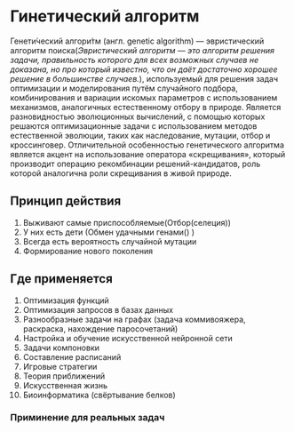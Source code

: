 # Гинетический алгоритм
Генети́ческий алгори́тм (англ. genetic algorithm) — эвристический алгоритм поиска(*Эвристический алгоритм — это алгоритм решения задачи, правильность которого для всех возможных случаев не доказана, но про который известно, что он даёт достаточно хорошее решение в большинстве случаев.*), используемый для решения задач оптимизации и моделирования путём случайного подбора, комбинирования и вариации искомых параметров с использованием механизмов, аналогичных естественному отбору в природе. Является разновидностью эволюционных вычислений, с помощью которых решаются оптимизационные задачи с использованием методов естественной эволюции, таких как наследование, мутации, отбор и кроссинговер. Отличительной особенностью генетического алгоритма является акцент на использование оператора «скрещивания», который производит операцию рекомбинации решений-кандидатов, роль которой аналогична роли скрещивания в живой природе.

## Принцип действия
1. Выживают самые приспособляемые(Отбор(селеция))
2. У них есть дети (Обмен удачными генами() )
3. Всегда есть вероятность случайной мутации
4. Формирование нового поколения

## Где применяется
1. Оптимизация функций
2. Оптимизация запросов в базах данных
3. Разнообразные задачи на графах (задача коммивояжера, раскраска, нахождение паросочетаний)
4. Настройка и обучение искусственной нейронной сети
5. Задачи компоновки
6. Составление расписаний
8. Игровые стратегии
7. Теория приближений
8. Искусственная жизнь
9. Биоинформатика (свёртывание белков)

### Приминение для реальных задач
